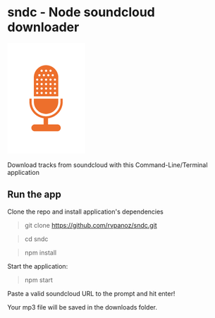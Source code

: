# sndc - Node soundcloud downloader

<img title="sndc-icon" src="./sndc.png" />

Download tracks from soundcloud with this Command-Line/Terminal application

## Run the app

Clone the repo and install application's dependencies

> git clone https://github.com/rvpanoz/sndc.git

> cd sndc

> npm install

Start the application:

> npm start

Paste a valid soundcloud URL to the prompt and hit enter!

Your mp3 file will be saved in the downloads folder.
